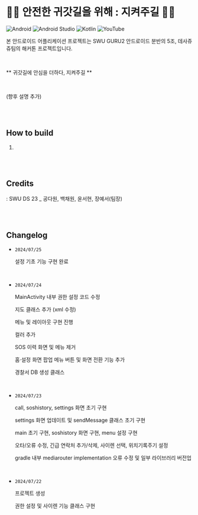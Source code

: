 # 🚶‍♀️ 안전한 귀갓길을 위해 : 지켜주길 🚶‍♀️ 
![Android](https://img.shields.io/badge/Android-3DDC84?style=for-the-badge&logo=android&logoColor=white)
![Android Studio](https://img.shields.io/badge/android%20studio-346ac1?style=for-the-badge&logo=android%20studio&logoColor=white)
![Kotlin](https://img.shields.io/badge/kotlin-%237F52FF.svg?style=for-the-badge&logo=kotlin&logoColor=white)
![YouTube](https://img.shields.io/badge/YouTube-%23FF0000.svg?style=for-the-badge&logo=YouTube&logoColor=white)

본 안드로이드 어플리케이션 프로젝트는 SWU GURU2 안드로이드 분반의 5조, 데사쥬쥬팀의 해커톤 프로젝트입니다.

<br>

** 귀갓길에 안심을 더하다, 지켜주길 **

<br>

(향후 설명 추가)

<br>
<br>

## How to build

1.

<br>
<br>

## Credits

: SWU DS 23 _ 공다원, 백채원, 윤서현, 장예서(팀장)

<br>
<br>

## Changelog
- <code>2024/07/25</code>

  설정 기초 기능 구현 완료

<br>

- <code>2024/07/24</code>

  MainActivity 내부 권한 설정 코드 수정

  지도 클래스 추가 (xml 수정)

  메뉴 및 레이아웃 구현 진행

  컬러 추가

  SOS 이력 화면 및 메뉴 제거

  홈·설정 화면 팝업 메뉴 버튼 및 화면 전환 기능 추가

  경찰서 DB 생성 클래스
    
<br>

- <code>2024/07/23</code>

  call, soshistory, settings 화면 초기 구현
  
  settings 화면 업데이트 및 sendMessage 클래스 초기 구현

  main 초기 구현, soshistory 화면 구현, menu 설정 구현

  오타/오류 수정, 긴급 연락처 추가/삭제, 사이렌 선택, 위치기록주기 설정

  gradle 내부 mediarouter implementation 오류 수정 및 일부 라이브러리 버전업

<br>

- <code>2024/07/22</code>

  프로젝트 생성

  권한 설정 및 사이렌 기능 클래스 구현
